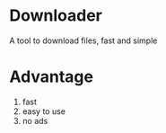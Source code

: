 # Downloader
A tool to download files, fast and simple

# Advantage
1. fast
2. easy to use
3. no ads

